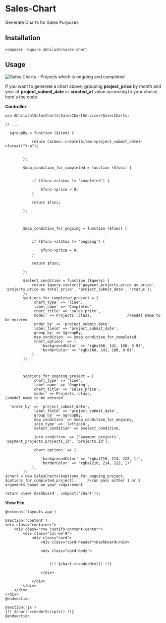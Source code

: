 # Sales-Chart
Generate Charts for Sales Purposes
## Installation

```
composer require abhilash/sales-chart
```
## Usage

![Sales Charts - Projects which is ongoing and completed](https://camo.githubusercontent.com/d07c2596aaaf2d9ad35dcb5ecd252fd1b1c29cdbe012483b6a6393cba9de4081/68747470733a2f2f76796d6170732e7465616d3234736576656e2e6f6e6c696e652f6173736574732f696d616765732f63686172742e706e67)

If you want to generate a chart above, grouping __project_price__ by month and year of __project_submit_date__ or __created_at__ value according to your choice, here's the code.

__Controller__:

```
use Abhilash\SalesCharts\SalesChartServices\SalesCharts;

// ...

  $groupBy = function ($item) {

            return Carbon::create($item->project_submit_date)->format("Y-m");


        };

        $map_condition_for_completed = function ($func) {


            if ($func->status != 'completed') {

                $func->price = 0;
            }

            return $func;

        };



        $map_condition_for_ongoing = function ($func) {


            if ($func->status != 'ongoing') {

                $func->price = 0;
            }

            return $func;

        };

        $select_condition = function ($query) {
            return $query->select('payment_projects.price as price', 'projects.price as total_price', 'project_submit_date', 'status');
        };
        $options_for_completed_project = [
            'chart_type' => 'line',
            'label_name' => 'Completed',
            'chart_title' => 'sales_price',
            'model' => Projects::class,                //model name to be entered
            'order_by' => 'project_submit_date',
            'label_field' => 'project_submit_date',
            'group_by' => $groupBy,
            'map_condition' => $map_condition_for_completed,
            'chart_options' => [
                'backgroundColor' => 'rgba(60, 141, 188, 0.9)',
                'borderColor' => 'rgba(60, 141, 188, 0.8)',
            ]
        ];



        $options_for_ongoing_project = [
            'chart_type' => 'line',
            'label_name' => 'Ongoing',
            'chart_title' => 'sales_price',
            'model' => Projects::class,                                 //model name to be entered

  'order_by' => 'project_submit_date',
            'label_field' => 'project_submit_date',
            'group_by' => $groupBy,
            'map_condition' => $map_condition_for_ongoing,
            'join_type' => 'leftjoin',
            'select_condition' => $select_condition,

            'join_condition' => ['payment_projects', 'payment_projects.projects_id', 'projects.id'],

            'chart_options' => [

                'backgroundColor' => 'rgba(210, 214, 222, 1)',
                'borderColor' => 'rgba(210, 214, 222, 1)'
            ],
        ];
$chart = new SalesCharts($options_for_ongoing_project, $options_for_completed_project);     //can pass either 1 or 2 arguments based on your requirement
 
return view('dashboard', compact('chart'));
```


__View File__

```
@extends('layouts.app')

@section('content')
<div class="container">
    <div class="row justify-content-center">
        <div class="col-md-8">
            <div class="card">
                <div class="card-header">Dashboard</div>

                <div class="card-body">

                    
                    {!! $chart->renderHtml() !!}

                </div>

            </div>
        </div>
    </div>
</div>
@endsection

@section('js')
{!! $chart->renderScripts() !!}
@endsection
